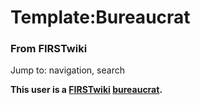 # Template:Bureaucrat

### From FIRSTwiki

Jump to: navigation, search

**This user is a [FIRSTwiki](FIRSTwiki "FIRSTwiki" ) [bureaucrat](FIRSTwiki:Administrators "FIRSTwiki:Administrators" ).**

